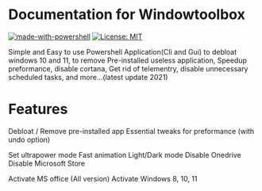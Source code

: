 # Documentation for Windowtoolbox

[![made-with-powershell](https://img.shields.io/badge/PowerShell-1f425f?logo=Powershell)](https://microsoft.com/PowerShell)
[![License: MIT](https://img.shields.io/badge/License-MIT-yellow.svg)](https://opensource.org/licenses/MIT)


Simple and Easy to use Powershell Application(Cli and Gui) to debloat windows 10 and 11, to remove Pre-installed useless application, Speedup preformance, disable cortana, Get rid of telementry, disable unnecessary scheduled tasks, and more...(latest update 2021)


# Features

Debloat / Remove pre-installed app
Essential tweaks for preformance (with undo option)

Set ultrapower mode
Fast animation
Light/Dark mode
Disable Onedrive
Disable Microsoft Store

Activate MS office (All version)
Activate Windows 8, 10, 11






